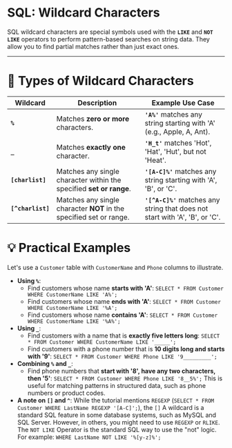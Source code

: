 # SQL: Wildcard Characters

SQL wildcard characters are special symbols used with the **`LIKE`** and **`NOT LIKE`** operators to perform pattern-based searches on string data. They allow you to find partial matches rather than just exact ones.

---

# 📌 **Types of Wildcard Characters**

| **Wildcard** | **Description** | **Example Use Case** |
| --- | --- | --- |
| **`%`** | Matches **zero or more** characters. | **`'A%'`** matches any string starting with 'A' (e.g., Apple, A, Ant). |
| **`_`** | Matches **exactly one** character. | **`'H_t'`** matches 'Hot', 'Hat', 'Hut', but not 'Heat'. |
| **`[charlist]`** | Matches any single character within the specified **set or range**. | **`'[A-C]%'`** matches any string starting with 'A', 'B', or 'C'. |
| **`[^charlist]`** | Matches any single character **NOT** in the specified set or range. | **`'[^A-C]%'`** matches any string that does not start with 'A', 'B', or 'C'. |

# 💡 **Practical Examples**

Let's use a `Customer` table with `CustomerName` and `Phone` columns to illustrate.

- **Using `%`**:
    - Find customers whose name **starts with 'A'**: `SELECT * FROM Customer WHERE CustomerName LIKE 'A%';`
    - Find customers whose name **ends with 'A'**: `SELECT * FROM Customer WHERE CustomerName LIKE '%A';`
    - Find customers whose name **contains 'A'**: `SELECT * FROM Customer WHERE CustomerName LIKE '%A%';`
- **Using `_`**:
    - Find customers with a name that is **exactly five letters long**: `SELECT * FROM Customer WHERE CustomerName LIKE '_____';`
    - Find customers with a phone number that is **10 digits long and starts with '9'**: `SELECT * FROM Customer WHERE Phone LIKE '9_________';`
- **Combining `%` and `_`**:
    - Find phone numbers that **start with '8', have any two characters, then '5'**: `SELECT * FROM Customer WHERE Phone LIKE '8__5%';` This is useful for matching patterns in structured data, such as phone numbers or product codes.
- **A note on `[]` and `^`**: While the tutorial mentions `REGEXP` (`SELECT * FROM Customer WHERE LastName REGEXP '[A-C]';`), the `[]` A wildcard is a standard SQL feature in some database systems, such as MySQL and SQL Server. However, in others, you might need to use `REGEXP` or `RLIKE`. The `NOT LIKE` Operator is the standard SQL way to use the "not" logic. For example: `WHERE LastName NOT LIKE '%[y-z]%';`
